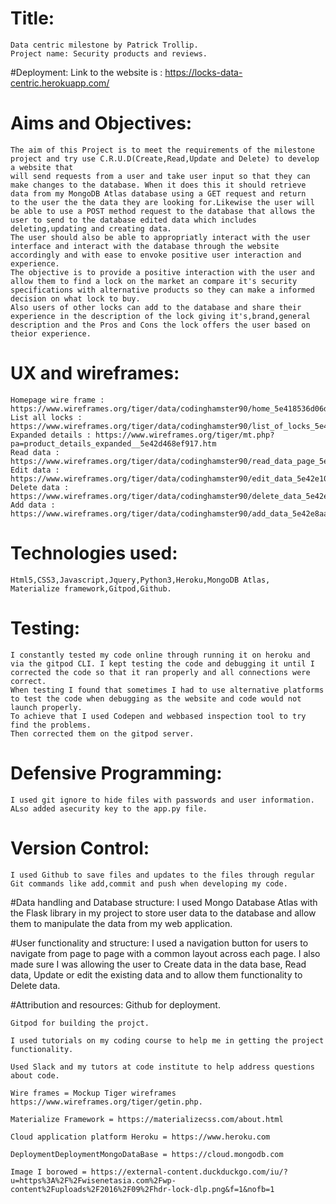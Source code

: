 # Title:
    Data centric milestone by Patrick Trollip.
    Project name: Security products and reviews.

#Deployment:
    Link to the website is : https://locks-data-centric.herokuapp.com/

# Aims and Objectives:
    The aim of this Project is to meet the requirements of the milestone project and try use C.R.U.D(Create,Read,Update and Delete) to develop a website that 
    will send requests from a user and take user input so that they can make changes to the database. When it does this it should retrieve data from my MongoDB Atlas database using a GET request and return 
    to the user the the data they are looking for.Likewise the user will be able to use a POST method request to the database that allows the user to send to the database edited data which includes deleting,updating and creating data.
    The user should also be able to appropriatly interact with the user interface and interact with the database through the website accordingly and with ease to envoke positive user interaction and experience.
    The objective is to provide a positive interaction with the user and allow them to find a lock on the market an compare it's security specifications with alternative products so they can make a informed decision on what lock to buy.
    Also users of other locks can add to the database and share their experience in the description of the lock giving it's,brand,general description and the Pros and Cons the lock offers the user based on theior experience.

# UX and wireframes:
    Homepage wire frame : https://www.wireframes.org/tiger/data/codinghamster90/home_5e418536d06db.htm
    List all locks : https://www.wireframes.org/tiger/data/codinghamster90/list_of_locks_5e42ea00c9506.htm 
    Expanded details : https://www.wireframes.org/tiger/mt.php?pa=product_details_expanded__5e42d468ef917.htm
    Read data : https://www.wireframes.org/tiger/data/codinghamster90/read_data_page_5e42e0afde91d.htm 
    Edit data : https://www.wireframes.org/tiger/data/codinghamster90/edit_data_5e42e1080754f.htm 
    Delete data : https://www.wireframes.org/tiger/data/codinghamster90/delete_data_5e42e0eabb0c2.htm 
    Add data : https://www.wireframes.org/tiger/data/codinghamster90/add_data_5e42e8aad7241.htm 

# Technologies used:
    Html5,CSS3,Javascript,Jquery,Python3,Heroku,MongoDB Atlas,
    Materialize framework,Gitpod,Github.

# Testing:
    I constantly tested my code online through running it on heroku and via the gitpod CLI. I kept testing the code and debugging it until I 
    corrected the code so that it ran properly and all connections were correct.
    When testing I found that sometimes I had to use alternative platforms to test the code when debugging as the website and code would not launch properly. 
    To achieve that I used Codepen and webbased inspection tool to try find the problems.
    Then corrected them on the gitpod server.

# Defensive Programming:
    I used git ignore to hide files with passwords and user information. ALso added asecurity key to the app.py file.

# Version Control:
    I used Github to save files and updates to the files through regular Git commands like add,commit and push when developing my code.

#Data handling and Database structure:
    I used Mongo Database Atlas with the Flask library in my project to store user data to the database and allow them to manipulate the data from my
    web application.

#User functionality and structure:
    I used a navigation button for users to navigate from page to page with a common layout across each page.
    I also made sure I was allowing the user to Create data in the data base, Read data, Update or edit the existing data and to allow them functionality to Delete data.

#Attribution and resources:
    Github for deployment.

    Gitpod for building the projct.

    I used tutorials on my coding course to help me in getting the project functionality.

    Used Slack and my tutors at code institute to help address questions about code.

    Wire frames = Mockup Tiger wireframes https://www.wireframes.org/tiger/getin.php.

    Materialize Framework = https://materializecss.com/about.html

    Cloud application platform Heroku = https://www.heroku.com

    DeploymentDeploymentMongoDataBase = https://cloud.mongodb.com

    Image I borowed = https://external-content.duckduckgo.com/iu/?u=https%3A%2F%2Fwisenetasia.com%2Fwp-content%2Fuploads%2F2016%2F09%2Fhdr-lock-dlp.png&f=1&nofb=1

